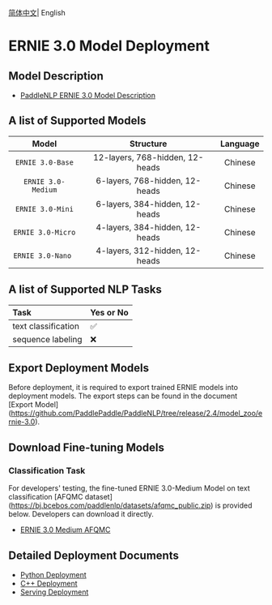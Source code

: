 [简体中文](README_CN.md)| English
# ERNIE 3.0 Model Deployment

## Model Description
- [PaddleNLP ERNIE 3.0 Model Description](https://github.com/PaddlePaddle/PaddleNLP/tree/release/2.4/model_zoo/ernie-3.0)

## A list of Supported Models

| Model |  Structure  | Language |
| :---: | :--------: | :--------: |
| `ERNIE 3.0-Base`| 12-layers, 768-hidden, 12-heads | Chinese |
| `ERNIE 3.0-Medium`| 6-layers, 768-hidden, 12-heads | Chinese |
| `ERNIE 3.0-Mini`| 6-layers, 384-hidden, 12-heads | Chinese |
| `ERNIE 3.0-Micro`| 4-layers, 384-hidden, 12-heads | Chinese |
| `ERNIE 3.0-Nano `| 4-layers, 312-hidden, 12-heads | Chinese |

## A list of Supported NLP Tasks

| Task  |  Yes or No   |
| :--------------- | ------- |
| text classification | ✅ |
| sequence labeling | ❌ |

## Export Deployment Models

Before deployment, it is required to export trained ERNIE models into deployment models. The export steps can be found in the document [Export Model] (https://github.com/PaddlePaddle/PaddleNLP/tree/release/2.4/model_zoo/ernie-3.0).

## Download Fine-tuning Models

### Classification Task

For developers' testing, the fine-tuned ERNIE 3.0-Medium Model on text classification [AFQMC dataset] (https://bj.bcebos.com/paddlenlp/datasets/afqmc_public.zip) is provided below. Developers can download it directly.

- [ERNIE 3.0 Medium AFQMC](https://bj.bcebos.com/fastdeploy/models/ernie-3.0/ernie-3.0-medium-zh-afqmc.tgz)

## Detailed Deployment Documents 

- [Python Deployment](python)
- [C++ Deployment](cpp)
- [Serving Deployment](serving)

